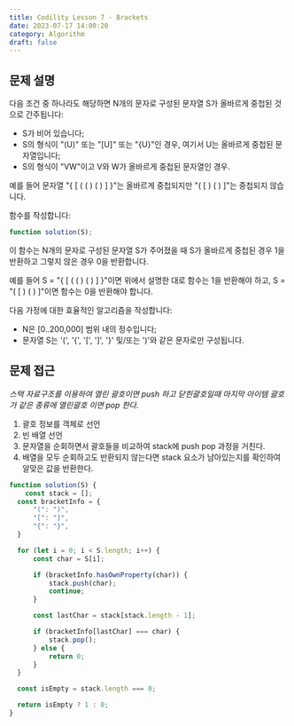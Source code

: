 ```yaml
---
title: Codility Lesson 7 - Brackets
date: 2023-07-17 14:00:20
category: Algorithm
draft: false
---
```


## 문제 설명

다음 조건 중 하나라도 해당하면 N개의 문자로 구성된 문자열 S가 올바르게 중첩된 것으로 간주됩니다:

- S가 비어 있습니다;
- S의 형식이 "(U)" 또는 "[U]" 또는 "{U}"인 경우, 여기서 U는 올바르게 중첩된 문자열입니다;
- S의 형식이 "VW"이고 V와 W가 올바르게 중첩된 문자열인 경우.

예를 들어 문자열 "{ [ ( ( ) ( ) ] }"는 올바르게 중첩되지만 "( [ ) ( ) ]"는 중첩되지 않습니다.

함수를 작성합니다:

```javascript
function solution(S);
```

이 함수는 N개의 문자로 구성된 문자열 S가 주어졌을 때 S가 올바르게 중첩된 경우 1을 반환하고 그렇지 않은 경우 0을 반환합니다.

예를 들어 S = "{ [ ( ( ) ( ) ] }"이면 위에서 설명한 대로 함수는 1을 반환해야 하고, S = "( [ ) ( ) ]"이면 함수는 0을 반환해야 합니다.

다음 가정에 대한 효율적인 알고리즘을 작성합니다:

- N은 [0..200,000] 범위 내의 정수입니다;
- 문자열 S는 '(', '{', '[', ']', '}' 및/또는 ')'와 같은 문자로만 구성됩니다.

## 문제 접근

*스택 자료구조를 이용하여 열린 괄호이면 push 하고 닫힌괄호일때 마지막 아이템 괄호가 같은 종류에 열린괄호 이면 pop 한다.*

1. 괄호 정보를 객체로 선언
2. 빈 배열 선언
3. 문자열을 순회하면서 괄호들을 비교하여 stack에 push pop 과정을 거친다.
4. 배열을 모두 순회하고도 반환되지 않는다면 stack 요소가 남아있는지를 확인하여 알맞은 값을 반환한다.

```javascript
function solution(S) {
	const stack = [];
  const bracketInfo = {
      "(": ")",
      "[": "]",
      "{": "}",
  }

  for (let i = 0; i < S.length; i++) {
      const char = S[i];

      if (bracketInfo.hasOwnProperty(char)) {
          stack.push(char);
          continue;
      }

      const lastChar = stack[stack.length - 1];

      if (bracketInfo[lastChar] === char) {
          stack.pop();
      } else {
          return 0;
      }
  }

  const isEmpty = stack.length === 0;

  return isEmpty ? 1 : 0;
}
```

